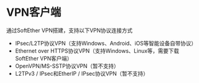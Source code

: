 # VPN客户端

通过SoftEther VPN搭建，支持以下VPN协议连接方式

* IPsec/L2TP协议VPN（支持Windows、Android、iOS等智能设备自带协议）
* Ethernet over HTTPS协议VPN（支持Windows、Linux等，需要下载SoftEther VPN客户端）
* OpenVPN/MS-SSTP协议VPN（暂不支持）
* L2TPv3 / IPsec和EtherIP / IPsec协议VPN（暂不支持）



